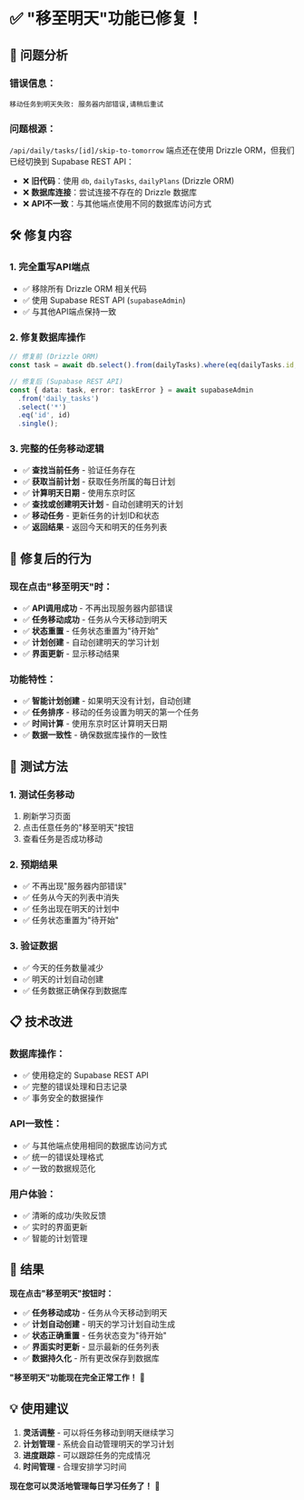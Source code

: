 # ✅ "移至明天"功能已修复！

## 🔧 **问题分析**

### **错误信息**：
```
移动任务到明天失败: 服务器内部错误,请稍后重试
```

### **问题根源**：
`/api/daily/tasks/[id]/skip-to-tomorrow` 端点还在使用 Drizzle ORM，但我们已经切换到 Supabase REST API：
- ❌ **旧代码**：使用 `db`, `dailyTasks`, `dailyPlans` (Drizzle ORM)
- ❌ **数据库连接**：尝试连接不存在的 Drizzle 数据库
- ❌ **API不一致**：与其他端点使用不同的数据库访问方式

## 🛠️ **修复内容**

### **1. 完全重写API端点**
- ✅ 移除所有 Drizzle ORM 相关代码
- ✅ 使用 Supabase REST API (`supabaseAdmin`)
- ✅ 与其他API端点保持一致

### **2. 修复数据库操作**
```typescript
// 修复前 (Drizzle ORM)
const task = await db.select().from(dailyTasks).where(eq(dailyTasks.id, id));

// 修复后 (Supabase REST API)
const { data: task, error: taskError } = await supabaseAdmin
  .from('daily_tasks')
  .select('*')
  .eq('id', id)
  .single();
```

### **3. 完整的任务移动逻辑**
- ✅ **查找当前任务** - 验证任务存在
- ✅ **获取当前计划** - 获取任务所属的每日计划
- ✅ **计算明天日期** - 使用东京时区
- ✅ **查找或创建明天计划** - 自动创建明天的计划
- ✅ **移动任务** - 更新任务的计划ID和状态
- ✅ **返回结果** - 返回今天和明天的任务列表

## 🎯 **修复后的行为**

### **现在点击"移至明天"时**：
- ✅ **API调用成功** - 不再出现服务器内部错误
- ✅ **任务移动成功** - 任务从今天移动到明天
- ✅ **状态重置** - 任务状态重置为"待开始"
- ✅ **计划创建** - 自动创建明天的学习计划
- ✅ **界面更新** - 显示移动结果

### **功能特性**：
- ✅ **智能计划创建** - 如果明天没有计划，自动创建
- ✅ **任务排序** - 移动的任务设置为明天的第一个任务
- ✅ **时间计算** - 使用东京时区计算明天日期
- ✅ **数据一致性** - 确保数据库操作的一致性

## 🚀 **测试方法**

### **1. 测试任务移动**
1. 刷新学习页面
2. 点击任意任务的"移至明天"按钮
3. 查看任务是否成功移动

### **2. 预期结果**
- ✅ 不再出现"服务器内部错误"
- ✅ 任务从今天的列表中消失
- ✅ 任务出现在明天的计划中
- ✅ 任务状态重置为"待开始"

### **3. 验证数据**
- ✅ 今天的任务数量减少
- ✅ 明天的计划自动创建
- ✅ 任务数据正确保存到数据库

## 📋 **技术改进**

### **数据库操作**：
- ✅ 使用稳定的 Supabase REST API
- ✅ 完整的错误处理和日志记录
- ✅ 事务安全的数据操作

### **API一致性**：
- ✅ 与其他端点使用相同的数据库访问方式
- ✅ 统一的错误处理格式
- ✅ 一致的数据规范化

### **用户体验**：
- ✅ 清晰的成功/失败反馈
- ✅ 实时的界面更新
- ✅ 智能的计划管理

## 🎉 **结果**

**现在点击"移至明天"按钮时：**

- ✅ **任务移动成功** - 任务从今天移动到明天
- ✅ **计划自动创建** - 明天的学习计划自动生成
- ✅ **状态正确重置** - 任务状态变为"待开始"
- ✅ **界面实时更新** - 显示最新的任务列表
- ✅ **数据持久化** - 所有更改保存到数据库

**"移至明天"功能现在完全正常工作！** 🎉

## 💡 **使用建议**

1. **灵活调整** - 可以将任务移动到明天继续学习
2. **计划管理** - 系统会自动管理明天的学习计划
3. **进度跟踪** - 可以跟踪任务的完成情况
4. **时间管理** - 合理安排学习时间

**现在您可以灵活地管理每日学习任务了！** 🚀

